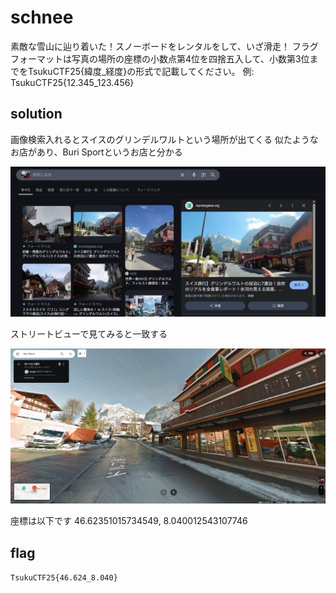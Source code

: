 # schnee

素敵な雪山に辿り着いた！スノーボードをレンタルをして、いざ滑走！
フラグフォーマットは写真の場所の座標の小数点第4位を四捨五入して、小数第3位までをTsukuCTF25{緯度_経度}の形式で記載してください。
例: TsukuCTF25{12.345_123.456}


## solution


画像検索入れるとスイスのグリンデルワルトという場所が出てくる
似たようなお店があり、Buri Sportというお店と分かる

![](image-1.png)


ストリートビューで見てみると一致する

![](image.png)

座標は以下です
46.62351015734549, 8.040012543107746

## flag

`TsukuCTF25{46.624_8.040}`